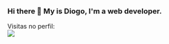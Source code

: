 ### Hi there 👋 My is Diogo, I'm a web developer.

<p align="left"> 
  Visitas no perfil: <br/>
  <img src="https://profile-counter.glitch.me/diogolimas/count.svg">
</p>


<!--
**diogolimas/diogolimas** is a ✨ _special_ ✨ repository because its `README.md` (this file) appears on your GitHub profile.

Here are some ideas to get you started:

- 🔭 I’m currently working on ...
- 🌱 I’m currently learning ...
- 👯 I’m looking to collaborate on ...
- 🤔 I’m looking for help with ...
- 💬 Ask me about ...
- 📫 How to reach me: ...
- 😄 Pronouns: ...
- ⚡ Fun fact: ...
-->
